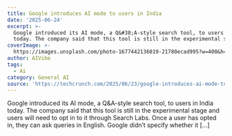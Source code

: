 ```yaml
---
title: Google introduces AI mode to users in India
date: '2025-06-24'
excerpt: >-
  Google introduced its AI mode, a Q&#38;A-style search tool, to users in India
  today. The company said that this tool is still in the experimental stag...
coverImage: >-
  https://images.unsplash.com/photo-1677442136019-21780ecad995?w=400&h=200&fit=crop&auto=format
author: AIVibe
tags:
  - Ai
category: General AI
source: 'https://techcrunch.com/2025/06/23/google-introduces-ai-mode-to-users-in-india/'
---
```

Google introduced its AI mode, a Q&#38;A-style search tool, to users in India today. The company said that this tool is still in the experimental stage and users will need to opt in to it through Search Labs. Once a user has opted in, they can ask queries in English. Google didn&#8217;t specify whether it [&#8230;]

